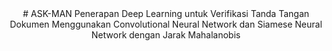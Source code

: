 <div align="center">
# ASK-MAN
Penerapan Deep Learning untuk Verifikasi Tanda Tangan Dokumen Menggunakan Convolutional Neural Network dan Siamese Neural Network dengan Jarak Mahalanobis


<p align="center">
    

